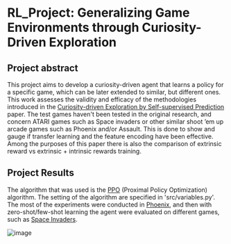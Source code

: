 # RL_Project:  Generalizing Game Environments through Curiosity-Driven Exploration
## Project abstract

This project aims to develop a curiosity-driven agent that learns a policy for a specific game, which can be later extended to similar, but different ones.  
This work assesses the validity and efficacy of the methodologies introduced in the [Curiosity-driven Exploration by Self-supervised Prediction](https://arxiv.org/pdf/1705.05363v1.pdf) paper. The test games haven't been tested in the original research, and concern ATARI games such as Space invaders or other similar shoot ’em up arcade games such as Phoenix and/or Assault. This is done to show and gauge if transfer learning and the feature encoding have been effective. Among the purposes of this paper there is also the comparison of extrinsic reward vs extrinsic + intrinsic rewards training.

## Project Results

The algorithm that was used is the [PPO](https://arxiv.org/abs/1707.06347) (Proximal Policy Optimization) algorithm. The setting of the algorithm are specified in 'src/variables.py'.  
The most of the experiments were conducted in [Phoenix](https://en.wikipedia.org/wiki/Phoenix_(video_game)), and then with zero-shot/few-shot learning the agent were evaluated on different games, such as [Space Invaders](https://en.wikipedia.org/wiki/Space_Invaders).  

![image](http://drive.google.com/uc?export=view&id=1UZFn65-qTL_EHCfiUGLf19OPNm1ybtWd)
